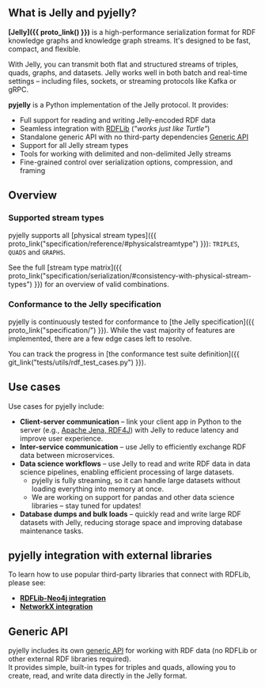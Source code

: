 ## What is Jelly and pyjelly?

**[Jelly]({{ proto_link() }})** is a high-performance serialization format for RDF knowledge graphs and knowledge graph streams. It's designed to be fast, compact, and flexible. 

With Jelly, you can transmit both flat and structured streams of triples, quads, graphs, and datasets. Jelly works well in both batch and real-time settings – including files, sockets, or streaming protocols like Kafka or gRPC.

**pyjelly** is a Python implementation of the Jelly protocol. It provides:

* Full support for reading and writing Jelly-encoded RDF data
* Seamless integration with [RDFLib](https://rdflib.readthedocs.io/) (*"works just like Turtle"*)
* Standalone generic API with no third-party dependencies [Generic API](generic-sink.md)
* Support for all Jelly stream types
* Tools for working with delimited and non-delimited Jelly streams
* Fine-grained control over serialization options, compression, and framing

## Overview

### Supported stream types

pyjelly supports all [physical stream types]({{ proto_link("specification/reference/#physicalstreamtype") }}): `TRIPLES`, `QUADS` and `GRAPHS`.

See the full [stream type matrix]({{ proto_link("specification/serialization/#consistency-with-physical-stream-types") }}) for an overview of valid combinations.

### Conformance to the Jelly specification

pyjelly is continuously tested for conformance to [the Jelly specification]({{ proto_link("specification/") }}). While the vast majority of features are implemented, there are a few edge cases left to resolve.

You can track the progress in [the conformance test suite definition]({{ git_link("tests/utils/rdf_test_cases.py") }}).

## Use cases

Use cases for pyjelly include:

- **Client-server communication** – link your client app in Python to the server (e.g., [Apache Jena, RDF4J](https://w3id.org/jelly/jelly-jvm)) with Jelly to reduce latency and improve user experience.
- **Inter-service communication** – use Jelly to efficiently exchange RDF data between microservices.
- **Data science workflows** – use Jelly to read and write RDF data in data science pipelines, enabling efficient processing of large datasets. 
    - pyjelly is fully streaming, so it can handle large datasets without loading everything into memory at once.
    - We are working on support for pandas and other data science libraries – stay tuned for updates!
- **Database dumps and bulk loads** – quickly read and write large RDF datasets with Jelly, reducing storage space and improving database maintenance tasks.

## pyjelly integration with external libraries

To learn how to use popular third-party libraries that connect with RDFLib, please see:

- **[RDFLib-Neo4j integration](rdflib-neo4j-integration.md)**
- **[NetworkX integration](networkx-integration.md)**

## Generic API

pyjelly includes its own [generic API](generic-sink.md) for working with RDF data (no RDFLib or other external RDF libraries required).  
It provides simple, built-in types for triples and quads, allowing you to create, read, and write data directly in the Jelly format.
